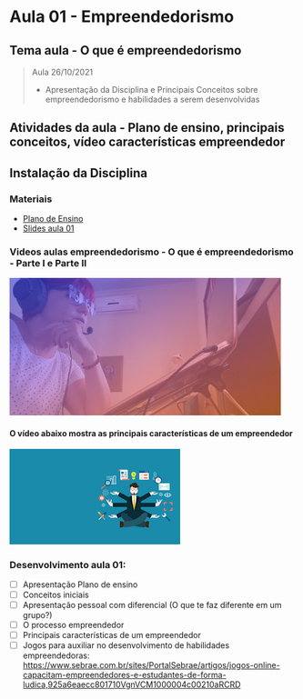 # Aula 01 - Empreendedorismo
## Tema aula - O que é empreendedorismo

> Aula 26/10/2021
> 
>  * Apresentação da Disciplina e Principais Conceitos sobre empreendedorismo e habilidades a serem desenvolvidas

## Atividades da aula - Plano de ensino, principais conceitos, vídeo características empreendedor

## Instalação da Disciplina

### Materiais
- [Plano de Ensino](plano_ensino_remoto_empreendedorismo_2021_1_assinado.pdf)
- [Slides aula 01](Aula_1_o_que_e_empreendedorismo.pdf)

### Videos aulas empreendedorismo -  O que é empreendedorismo - Parte I e Parte II
[![Aula - O que é empreendedorismo PARTE I](video_capa_1.png)](https://youtu.be/_rxDkEMvvSs)

####  O vídeo abaixo mostra as principais características de um empreendedor


[![material complementar aula01](empreendedor.png)](https://www.youtube.com/watch?v=kpjwWSojRic)




### Desenvolvimento aula 01: 

- [ ]  Apresentação Plano de ensino
- [ ]  Conceitos iniciais
- [ ]  Apresentação pessoal com diferencial (O que te faz diferente em um grupo?)
- [ ]  O processo empreendedor
- [ ]  Principais características de um empreendedor
- [ ]  Jogos para auxiliar no desenvolvimento de habilidades empreendedoras: https://www.sebrae.com.br/sites/PortalSebrae/artigos/jogos-online-capacitam-empreendedores-e-estudantes-de-forma-ludica,925a6eaecc801710VgnVCM1000004c00210aRCRD
